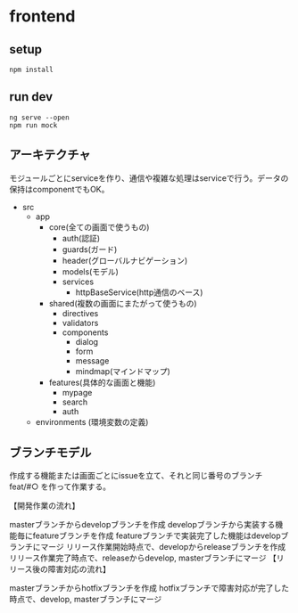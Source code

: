 # frontend

## setup

```
npm install
```

## run dev

```
ng serve --open
npm run mock
```

## アーキテクチャ
モジュールごとにserviceを作り、通信や複雑な処理はserviceで行う。データの保持はcomponentでもOK。
- src
  - app
    - core(全ての画面で使うもの)
      - auth(認証)
      - guards(ガード)
      - header(グローバルナビゲーション)
      - models(モデル)
      - services
        - httpBaseService(http通信のベース)
    - shared(複数の画面にまたがって使うもの)
      - directives
      - validators
      - components
        - dialog
        - form
        - message
        - mindmap(マインドマップ)
    - features(具体的な画面と機能)
      - mypage
      - search
      - auth
  - environments (環境変数の定義)

## ブランチモデル
作成する機能または画面ごとにissueを立て、それと同じ番号のブランチ feat/#○ を作って作業する。

【開発作業の流れ】

masterブランチからdevelopブランチを作成
developブランチから実装する機能毎にfeatureブランチを作成
featureブランチで実装完了した機能はdevelopブランチにマージ
リリース作業開始時点で、developからreleaseブランチを作成
リリース作業完了時点で、releaseからdevelop, masterブランチにマージ
【リリース後の障害対応の流れ】

masterブランチからhotfixブランチを作成
hotfixブランチで障害対応が完了した時点で、develop, masterブランチにマージ